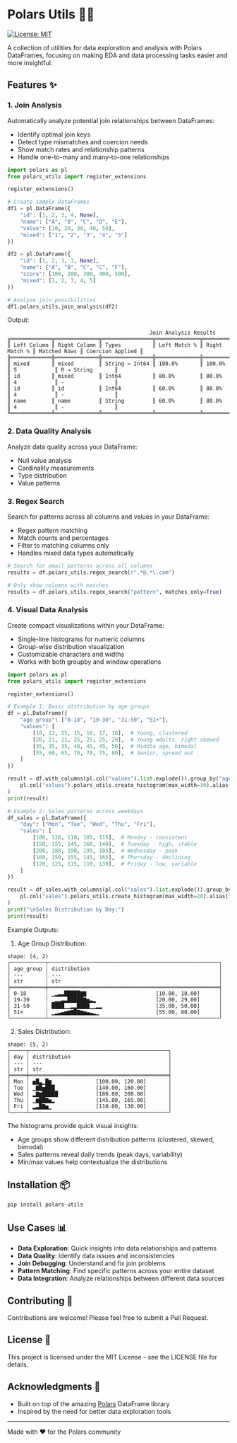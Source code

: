 # Polars Utils 🐻‍❄️

[![License: MIT](https://img.shields.io/badge/License-MIT-yellow.svg)](https://opensource.org/licenses/MIT)

A collection of utilities for data exploration and analysis with Polars DataFrames, focusing on making EDA and data processing tasks easier and more insightful.

## Features ✨

### 1. Join Analysis
Automatically analyze potential join relationships between DataFrames:
- Identify optimal join keys
- Detect type mismatches and coercion needs
- Show match rates and relationship patterns
- Handle one-to-many and many-to-one relationships

```python
import polars as pl
from polars_utils import register_extensions

register_extensions()

# Create sample DataFrames
df1 = pl.DataFrame({
    "id": [1, 2, 3, 4, None],
    "name": ["A", "B", "C", "D", "E"],
    "value": [10, 20, 30, 40, 50],
    "mixed": ["1", "2", "3", "4", "5"]
})

df2 = pl.DataFrame({
    "id": [1, 2, 3, 3, None],
    "name": ["A", "B", "C", "C", "F"],
    "score": [100, 200, 300, 400, 500],
    "mixed": [1, 2, 3, 4, 5]
})

# Analyze join possibilities
df1.polars_utils.join_analysis(df2)
```

Output:
```
                                             Join Analysis Results                                              
╔═════════════╦══════════════╦════════════════╦══════════════╦═══════════════╦══════════════╦══════════════════╗
║ Left Column ║ Right Column ║ Types          ║ Left Match % ║ Right Match % ║ Matched Rows ║ Coercion Applied ║
╠═════════════╬══════════════╬════════════════╬══════════════╬═══════════════╬══════════════╬══════════════════╣
║ mixed       ║ mixed        ║ String ↔ Int64 ║ 100.0%       ║ 100.0%        ║ 5            ║ R → String       ║
║ id          ║ mixed        ║ Int64          ║ 80.0%        ║ 80.0%         ║ 4            ║ -                ║
║ id          ║ id           ║ Int64          ║ 60.0%        ║ 80.0%         ║ 4            ║ -                ║
║ name        ║ name         ║ String         ║ 60.0%        ║ 80.0%         ║ 4            ║ -                ║
╚═════════════╩══════════════╩════════════════╩══════════════╩═══════════════╩══════════════╩══════════════════╝
```

### 2. Data Quality Analysis
Analyze data quality across your DataFrame:
- Null value analysis
- Cardinality measurements
- Type distribution
- Value patterns

### 3. Regex Search
Search for patterns across all columns and values in your DataFrame:
- Regex pattern matching
- Match counts and percentages
- Filter to matching columns only
- Handles mixed data types automatically

```python
# Search for email patterns across all columns
results = df.polars_utils.regex_search(r".*@.*\.com")

# Only show columns with matches
results = df.polars_utils.regex_search("pattern", matches_only=True)
```

### 4. Visual Data Analysis
Create compact visualizations within your DataFrame:
- Single-line histograms for numeric columns
- Group-wise distribution visualization
- Customizable characters and widths
- Works with both groupby and window operations

```python
import polars as pl
from polars_utils import register_extensions

register_extensions()

# Example 1: Basic distribution by age groups
df = pl.DataFrame({
    "age_group": ["0-18", "19-30", "31-50", "51+"],
    "values": [
        [10, 12, 15, 15, 16, 17, 18],  # Young, clustered
        [20, 21, 21, 25, 25, 25, 29],  # Young adults, right skewed
        [35, 35, 35, 40, 45, 45, 50],  # Middle age, bimodal
        [55, 60, 65, 70, 70, 75, 80],  # Senior, spread out
    ]
})

result = df.with_columns(pl.col("values").list.explode()).group_by("age_group").agg(
    pl.col("values").polars_utils.create_histogram(max_width=30).alias("distribution")
)
print(result)

# Example 2: Sales patterns across weekdays
df_sales = pl.DataFrame({
    "day": ["Mon", "Tue", "Wed", "Thu", "Fri"],
    "sales": [
        [100, 120, 110, 105, 115],  # Monday - consistent
        [150, 155, 145, 160, 140],  # Tuesday - high, stable
        [200, 180, 190, 195, 185],  # Wednesday - peak
        [160, 150, 155, 145, 165],  # Thursday - declining
        [120, 125, 115, 110, 130],  # Friday - low, variable
    ]
})

result = df_sales.with_columns(pl.col("sales").list.explode()).group_by("day").agg(
    pl.col("sales").polars_utils.create_histogram(max_width=20).alias("distribution")
)
print("\nSales Distribution by Day:")
print(result)
```

Example Outputs:

1. Age Group Distribution:
```
shape: (4, 2)
┌───────────┬──────────────────────────────────────────────────────┐
│ age_group ┆ distribution                                         │
│ ---       ┆ ---                                                  │
│ str       ┆ str                                                  │
╞═══════════╪══════════════════════════════════════════════════════╡
│ 0-18      ┆ ▁▂▃▃█████▇▇                      [10.00, 18.00]      │
│ 19-30     ┆ ▁▂▂▃▃█████▇▅▃▂                   [20.00, 29.00]      │
│ 31-50     ┆ ████▁▁▂▂████▁▁▂▂                 [35.00, 50.00]      │
│ 51+       ┆ ▁▂▃▄▅▆▇█▇▆▅▄▃▂▁                  [55.00, 80.00]      │
└───────────┴──────────────────────────────────────────────────────┘
```

2. Sales Distribution:
```
shape: (5, 2)
┌─────┬────────────────────────────────────────────┐
│ day ┆ distribution                               │
│ --- ┆ ---                                        │
│ str ┆ str                                        │
╞═════╪════════════════════════════════════════════╡
│ Mon ┆ ▅█▃▁█▆              [100.00, 120.00]       │
│ Tue ┆ ▁▇█▅███             [140.00, 160.00]       │
│ Wed ┆ ▂▇▆█████            [180.00, 200.00]       │
│ Thu ┆ ▁▆██▇▅▂             [145.00, 165.00]       │
│ Fri ┆ ▂▃█▇▅▁              [110.00, 130.00]       │
└─────┴────────────────────────────────────────────┘
```

The histograms provide quick visual insights:
- Age groups show different distribution patterns (clustered, skewed, bimodal)
- Sales patterns reveal daily trends (peak days, variability)
- Min/max values help contextualize the distributions

## Installation 📦

```bash
pip install polars-utils
```

## Use Cases 📊

- **Data Exploration**: Quick insights into data relationships and patterns
- **Data Quality**: Identify data issues and inconsistencies
- **Join Debugging**: Understand and fix join problems
- **Pattern Matching**: Find specific patterns across your entire dataset
- **Data Integration**: Analyze relationships between different data sources

## Contributing 🤝

Contributions are welcome! Please feel free to submit a Pull Request.

## License 📄

This project is licensed under the MIT License - see the LICENSE file for details.

## Acknowledgments 🙏

- Built on top of the amazing [Polars](https://github.com/pola-rs/polars) DataFrame library
- Inspired by the need for better data exploration tools

---
Made with ❤️ for the Polars community
